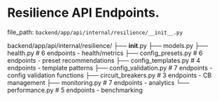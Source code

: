 # Resilience API Endpoints.

  file_path: `backend/app/api/internal/resilience/__init__.py`

backend/app/api/internal/resilience/
├── __init__.py
├── models.py
├── health.py              # 6 endpoints - health/metrics
├── config_presets.py      # 6 endpoints - preset recommendations
├── config_templates.py    # 4 endpoints - template patterns
├── config_validation.py   # 7 endpoints - config validation functions
├── circuit_breakers.py    # 3 endpoints - CB management
├── monitoring.py          # 7 endpoints - analytics
└── performance.py         # 5 endpoints - benchmarking
